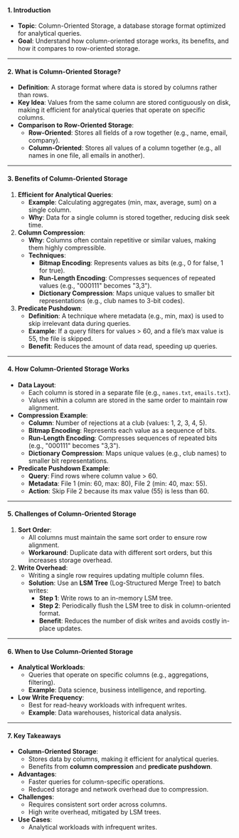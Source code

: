 #### **1. Introduction**
- **Topic**: Column-Oriented Storage, a database storage format optimized for analytical queries.
- **Goal**: Understand how column-oriented storage works, its benefits, and how it compares to row-oriented storage.

---

#### **2. What is Column-Oriented Storage?**
- **Definition**: A storage format where data is stored by columns rather than rows.
- **Key Idea**: Values from the same column are stored contiguously on disk, making it efficient for analytical queries that operate on specific columns.
- **Comparison to Row-Oriented Storage**:
  - **Row-Oriented**: Stores all fields of a row together (e.g., name, email, company).
  - **Column-Oriented**: Stores all values of a column together (e.g., all names in one file, all emails in another).

---

#### **3. Benefits of Column-Oriented Storage**
1. **Efficient for Analytical Queries**:
   - **Example**: Calculating aggregates (min, max, average, sum) on a single column.
   - **Why**: Data for a single column is stored together, reducing disk seek time.
2. **Column Compression**:
   - **Why**: Columns often contain repetitive or similar values, making them highly compressible.
   - **Techniques**:
     - **Bitmap Encoding**: Represents values as bits (e.g., 0 for false, 1 for true).
     - **Run-Length Encoding**: Compresses sequences of repeated values (e.g., "000111" becomes "3,3").
     - **Dictionary Compression**: Maps unique values to smaller bit representations (e.g., club names to 3-bit codes).
3. **Predicate Pushdown**:
   - **Definition**: A technique where metadata (e.g., min, max) is used to skip irrelevant data during queries.
   - **Example**: If a query filters for values > 60, and a file’s max value is 55, the file is skipped.
   - **Benefit**: Reduces the amount of data read, speeding up queries.

---

#### **4. How Column-Oriented Storage Works**
- **Data Layout**:
  - Each column is stored in a separate file (e.g., `names.txt`, `emails.txt`).
  - Values within a column are stored in the same order to maintain row alignment.
- **Compression Example**:
  - **Column**: Number of rejections at a club (values: 1, 2, 3, 4, 5).
  - **Bitmap Encoding**: Represents each value as a sequence of bits.
  - **Run-Length Encoding**: Compresses sequences of repeated bits (e.g., "000111" becomes "3,3").
  - **Dictionary Compression**: Maps unique values (e.g., club names) to smaller bit representations.
- **Predicate Pushdown Example**:
  - **Query**: Find rows where column value > 60.
  - **Metadata**: File 1 (min: 60, max: 80), File 2 (min: 40, max: 55).
  - **Action**: Skip File 2 because its max value (55) is less than 60.

---

#### **5. Challenges of Column-Oriented Storage**
1. **Sort Order**:
   - All columns must maintain the same sort order to ensure row alignment.
   - **Workaround**: Duplicate data with different sort orders, but this increases storage overhead.
2. **Write Overhead**:
   - Writing a single row requires updating multiple column files.
   - **Solution**: Use an **LSM Tree** (Log-Structured Merge Tree) to batch writes:
     - **Step 1**: Write rows to an in-memory LSM tree.
     - **Step 2**: Periodically flush the LSM tree to disk in column-oriented format.
     - **Benefit**: Reduces the number of disk writes and avoids costly in-place updates.

---

#### **6. When to Use Column-Oriented Storage**
- **Analytical Workloads**:
  - Queries that operate on specific columns (e.g., aggregations, filtering).
  - **Example**: Data science, business intelligence, and reporting.
- **Low Write Frequency**:
  - Best for read-heavy workloads with infrequent writes.
  - **Example**: Data warehouses, historical data analysis.

---

#### **7. Key Takeaways**
- **Column-Oriented Storage**:
  - Stores data by columns, making it efficient for analytical queries.
  - Benefits from **column compression** and **predicate pushdown**.
- **Advantages**:
  - Faster queries for column-specific operations.
  - Reduced storage and network overhead due to compression.
- **Challenges**:
  - Requires consistent sort order across columns.
  - High write overhead, mitigated by LSM trees.
- **Use Cases**:
  - Analytical workloads with infrequent writes.

